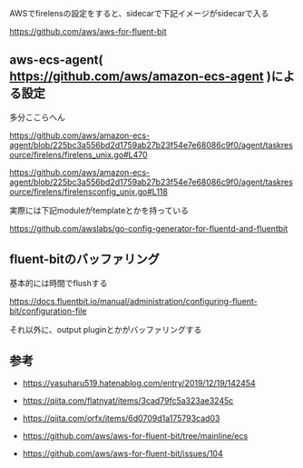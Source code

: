 AWSでfirelensの設定をすると、sidecarで下記イメージがsidecarで入る

https://github.com/aws/aws-for-fluent-bit

## aws-ecs-agent( https://github.com/aws/amazon-ecs-agent )による設定
多分ここらへん

https://github.com/aws/amazon-ecs-agent/blob/225bc3a556bd2d1759ab27b23f54e7e68086c9f0/agent/taskresource/firelens/firelens_unix.go#L470

https://github.com/aws/amazon-ecs-agent/blob/225bc3a556bd2d1759ab27b23f54e7e68086c9f0/agent/taskresource/firelens/firelensconfig_unix.go#L118

実際には下記moduleがtemplateとかを持っている

https://github.com/awslabs/go-config-generator-for-fluentd-and-fluentbit

## fluent-bitのバッファリング
基本的には時間でflushする

https://docs.fluentbit.io/manual/administration/configuring-fluent-bit/configuration-file

それ以外に、output pluginとかがバッファリングする

## 参考
* https://yasuharu519.hatenablog.com/entry/2019/12/19/142454
* https://qiita.com/flatnyat/items/3cad79fc5a323ae3245c
* https://qiita.com/orfx/items/6d0709d1a175793cad03
* https://github.com/aws/aws-for-fluent-bit/tree/mainline/ecs

* https://github.com/aws/aws-for-fluent-bit/issues/104 
